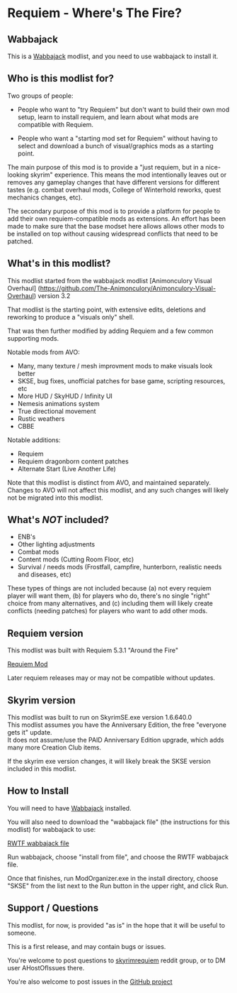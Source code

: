 
# Requiem - Where's The Fire? 

## Wabbajack

This is a [Wabbajack](https://www.wabbajack.org/) modlist, and you need to use wabbajack to install it. 


## Who is this modlist for?

Two groups of people: 

- People who want to "try Requiem" but don't want to build their own mod setup, learn to install requiem, and learn about what mods are compatible with Requiem.

- People who want a "starting mod set for Requiem" without having to select and download a bunch of visual/graphics mods as a starting point. 

The main purpose of this mod is to provide a "just requiem, but in a nice-looking skyrim" experience. This means the mod intentionally leaves out or removes any gameplay changes that have different versions for different tastes (e.g. combat overhaul mods, College of Winterhold reworks, quest mechanics changes, etc).  

The secondary purpose of this mod is to provide a platform for people to add their own requiem-compatible mods as extensions. An effort has been made to make sure that the base modset here allows allows other mods to be installed on top without causing widespread conflicts that need to be patched.


## What's in this modlist?

This modlist started from the wabbajack modlist [Animonculory Visual Overhaul] (https://github.com/The-Animonculory/Animonculory-Visual-Overhaul) version 3.2

That modlist is the starting point, with extensive edits, deletions and reworking to produce a "visuals only" shell.

That was then further modified by adding Requiem and a few common supporting mods.

Notable mods from AVO:

- Many, many texture / mesh improvment mods to make visuals look better
- SKSE, bug fixes, unofficial patches for base game, scripting resources, etc
- More HUD / SkyHUD / Infinity UI
- Nemesis animations system
- True directional movement
- Rustic weathers
- CBBE

Notable additions:

- Requiem
- Requiem dragonborn content patches
- Alternate Start (Live Another Life)

Note that this modlist is distinct from AVO, and maintained separately. Changes to AVO will not affect this modlist, and any such changes will likely not be migrated into this modlist. 


## What's _NOT_ included? 

- ENB's  
- Other lighting adjustments  
- Combat mods
- Content mods (Cutting Room Floor, etc)
- Survival / needs mods (Frostfall, campfire, hunterborn, realistic needs and diseases, etc)

These types of things are not included because (a) not every requiem player will want them, (b) for players who do, there's no single "right" choice from many alternatives, and (c) including them will likely create conflicts (needing patches) for players who want to add other mods.


## Requiem version

This modlist was built with Requiem 5.3.1 "Around the Fire"

[Requiem Mod](https://www.nexusmods.com/skyrimspecialedition/mods/60888)  

Later requiem releases may or may not be compatible without updates. 


## Skyrim version

This modlist was built to run on SkyrimSE.exe version 1.6.640.0  
This modlist assumes you have the Anniversary Edition, the free "everyone gets it" update.  
It does not assume/use the PAID Anniversary Edition upgrade, which adds many more Creation Club items.   

If the skyrim exe version changes, it will likely break the SKSE version included in this modlist.

## How to Install

You will need to have [Wabbajack](https://www.wabbajack.org/) installed. 

You will also need to download the "wabbajack file" (the instructions for this modlist) for wabbajack to use:

[RWTF wabbajack file](https://github.com/...)

Run wabbajack, choose "install from file", and choose the RWTF wabbajack file. 

Once that finishes, run ModOrganizer.exe in the install directory, choose "SKSE" from the list next to the Run button in the upper right, and click Run.

## Support / Questions

This modlist, for now, is provided "as is" in the hope that it will be useful to someone. 

This is a first release, and may contain bugs or issues. 

You're welcome to post questions to [skyrimrequiem](https://www.reddit.com/r/skyrimrequiem/) reddit group, or to DM user AHostOfIssues there. 

You're also welcome to post issues in the [GitHub project](https://github.com/billpatterson/modding/rwtf-modlist)


